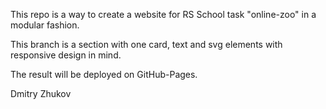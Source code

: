 This repo is a way to create a website for RS School task "online-zoo" in a modular fashion.

This branch is a section with one card, text and svg elements with responsive design in mind.

The result will be deployed on GitHub-Pages.

Dmitry Zhukov